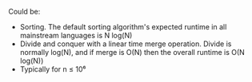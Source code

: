 Could be:
* Sorting. The default sorting algorithm's expected runtime in all mainstream languages is N log(N)
* Divide and conquer with a linear time merge operation. Divide is normally log(N), and if merge is O(N) then the overall runtime is O(N log(N))
* Typically for n ≤ 10⁶